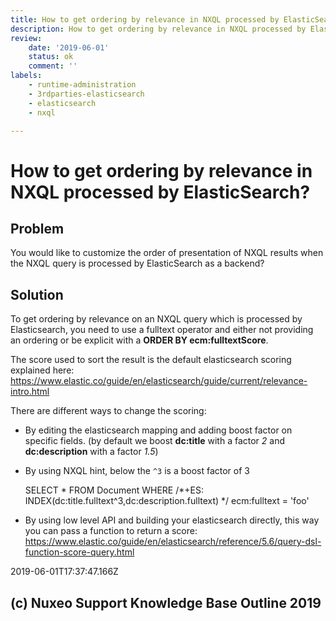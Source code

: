 ```yaml
---
title: How to get ordering by relevance in NXQL processed by ElasticSearch
description: How to get ordering by relevance in NXQL processed by ElasticSearch
review: 
    date: '2019-06-01'
    status: ok
    comment: ''
labels:
    - runtime-administration
    - 3rdparties-elasticsearch
    - elasticsearch
    - nxql

---
```

# How to get ordering by relevance in NXQL processed by ElasticSearch?
## Problem
You would like to customize the order of presentation of NXQL results when the NXQL query is processed by ElasticSearch as a backend?
## Solution
To get ordering by relevance on an NXQL query which is processed by Elasticsearch, you need to use a fulltext operator and either not providing an ordering or be explicit with a **ORDER BY ecm:fulltextScore**.

The score used to sort the result is the default elasticsearch scoring explained here: <https://www.elastic.co/guide/en/elasticsearch/guide/current/relevance-intro.html>

There are different ways to change the scoring:

+ By editing the elasticsearch mapping and adding boost factor on specific fields. (by default we boost **dc:title** with a factor *2* and **dc:description** with a factor *1.5*)
+ By using NXQL hint, below the `^3` is a boost factor of 3


    SELECT * FROM Document WHERE /*+ES: INDEX(dc:title.fulltext^3,dc:description.fulltext) */ ecm:fulltext = 'foo'

+ By using low level API and building your elasticsearch directly, this way you can pass a function to return a score: <https://www.elastic.co/guide/en/elasticsearch/reference/5.6/query-dsl-function-score-query.html>


2019-06-01T17:37:47.166Z
## (c) Nuxeo Support Knowledge Base Outline 2019
